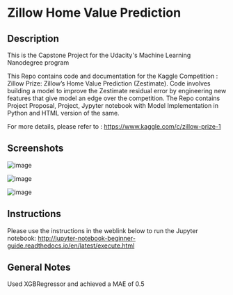 # Zillow Home Value Prediction

## Description
This is the Capstone Project for the Udacity's Machine Learning Nanodegree program

This Repo contains code and documentation for the Kaggle Competition : Zillow Prize: Zillow’s Home Value Prediction (Zestimate). Code involves building a model to improve the Zestimate residual error by engineering new features that give model an edge over the competition. The Repo contains Project Proposal, Project, Jypyter notebook with Model Implementation in Python and HTML version of the same.

For more details, please refer to :
https://www.kaggle.com/c/zillow-prize-1

## Screenshots
![image](https://user-images.githubusercontent.com/9651206/33919566-2f430664-df6e-11e7-95c7-6d47a3f6776f.png)

![image](https://user-images.githubusercontent.com/9651206/33919582-4fe9bcd2-df6e-11e7-8ed3-f9a25bf41bc9.png)

![image](https://user-images.githubusercontent.com/9651206/33919596-5bed6ec0-df6e-11e7-95f2-7aa89ccc9c9e.png)

## Instructions
Please use the instructions in the weblink below to run the Jupyter notebook: http://jupyter-notebook-beginner-guide.readthedocs.io/en/latest/execute.html

## General Notes
Used XGBRegressor and achieved a MAE of 0.5
